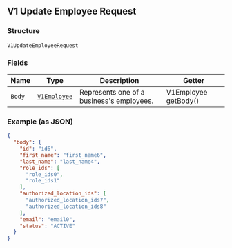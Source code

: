 ## V1 Update Employee Request

### Structure

`V1UpdateEmployeeRequest`

### Fields

| Name | Type | Description | Getter |
|  --- | --- | --- | --- |
| `Body` | [`V1Employee`](/doc/models/v1-employee.md) | Represents one of a business's employees. | V1Employee getBody() |

### Example (as JSON)

```json
{
  "body": {
    "id": "id6",
    "first_name": "first_name6",
    "last_name": "last_name4",
    "role_ids": [
      "role_ids0",
      "role_ids1"
    ],
    "authorized_location_ids": [
      "authorized_location_ids7",
      "authorized_location_ids8"
    ],
    "email": "email0",
    "status": "ACTIVE"
  }
}
```

